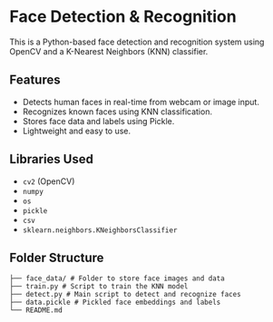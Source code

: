 # Face Detection & Recognition

This is a Python-based face detection and recognition system using OpenCV and a K-Nearest Neighbors (KNN) classifier.

## Features

- Detects human faces in real-time from webcam or image input.
- Recognizes known faces using KNN classification.
- Stores face data and labels using Pickle.
- Lightweight and easy to use.

## Libraries Used

- `cv2` (OpenCV)
- `numpy`
- `os`
- `pickle`
- `csv`
- `sklearn.neighbors.KNeighborsClassifier`

## Folder Structure

```project-root/
├── face_data/ # Folder to store face images and data
├── train.py # Script to train the KNN model
├── detect.py # Main script to detect and recognize faces
├── data.pickle # Pickled face embeddings and labels
└── README.md
```


